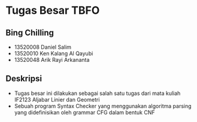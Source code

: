 # Tugas Besar TBFO

## Bing Chilling
* 13520008 Daniel Salim
* 13520010 Ken Kalang Al Qayubi
* 13520048 Arik Rayi Arkananta

## Deskripsi
* Tugas besar ini dilakukan sebagai salah satu tugas dari mata kuliah IF2123 Aljabar Linier dan Geometri
* Sebuah program Syntax Checker yang menggunakan algoritma parsing yang didefinisikan oleh grammar CFG dalam bentuk CNF
